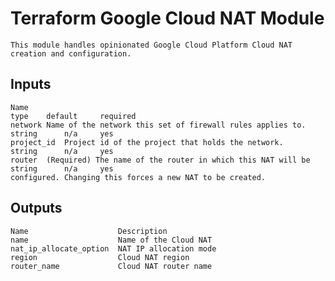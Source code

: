 # Terraform Google Cloud NAT Module
    This module handles opinionated Google Cloud Platform Cloud NAT creation and configuration.

## Inputs
    Name                                                                type    default     required
    network	Name of the network this set of firewall rules applies to.	string	    n/a	    yes
    project_id	Project id of the project that holds the network.	    string	    n/a	    yes
    router	(Required) The name of the router in which this NAT will be string      n/a     yes
    configured. Changing this forces a new NAT to be created.	

## Outputs
    Name	                Description
    name	                Name of the Cloud NAT
    nat_ip_allocate_option	NAT IP allocation mode
    region	                Cloud NAT region
    router_name	            Cloud NAT router name
